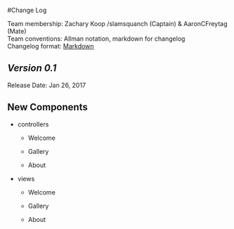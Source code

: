 #Change Log

Team membership:  Zachary Koop /slamsquanch (Captain) & AaronCFreytag (Mate)  
Team conventions: Allman notation, markdown for changelog  
Changelog format: [Markdown](https://github.com/adam-p/markdown-here/wiki/Markdown-Cheatsheet) 

## *Version 0.1*

Release Date: Jan 26, 2017

## New Components

-   controllers

    -   Welcome
    
    -   Gallery
    
    -   About
    
-   views

    -   Welcome
    
    -   Gallery
    
    -   About